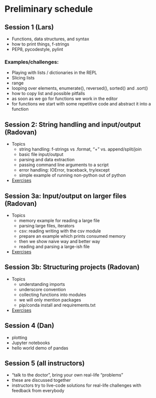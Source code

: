 

# Preliminary schedule

## Session 1 (Lars)

- Functions, data structures, and syntax
- how to print things, f-strings
- PEP8, pycodestyle, pylint


### Examples/challenges:

- Playing with lists / dictionaries in the REPL
- Slicing lists
- range
- looping over elements, enumerate(), reversed(), sorted() and .sort()
- how to copy list and possible pitfalls
- as soon as we go for functions we work in the editor
- for functions we start with some repetitive code and abstract it into a function


## Session 2: String handling and input/output (Radovan)

- Topics
  - string handling: f-strings vs .format, “+” vs. append/split/join
  - basic file input/output
  - parsing and data extraction
  - passing command line arguments to a script
  - error handling: IOError, traceback, try/except
  - simple example of running non-python out of python
- [Exercises](session-2/exercises.md)


## Session 3a: Input/output on larger files (Radovan)

- Topics
  - memory example for reading a large file
  - parsing large files, iterators
  - csv: reading writing with the csv module
  - prepare an example which prints consumed memory
  - then we show naive way and better way
  - reading and parsing a large-ish file
- [Exercises](session-3/exercises-a.md)


## Session 3b: Structuring projects (Radovan)

- Topics
  - understanding imports
  - underscore convention
  - collecting functions into modules
  - we will only mention packages
  - pip/conda install and requirements.txt
- [Exercises](session-3/exercises-b.md)


## Session 4 (Dan)

- plotting
- Jupyter notebooks
- hello world demo of pandas


## Session 5 (all instructors)

- “talk to the doctor”, bring your own real-life “problems”
- these are discussed together
- instructors try to live-code solutions for real-life challenges with feedback
  from everybody
